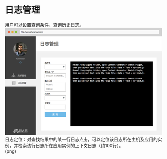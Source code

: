 # 日志管理

用户可以设置查询条件，查询历史日志。   
![](Log.png)  
日志定位：对查找结果中的某一行日志点击，可以定位该日志所在主机及应用的实例，并检索该行日志所在应用实例的上下文日志（约100行）。    
(png)